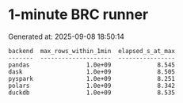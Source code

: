 # 1-minute BRC runner

Generated at: 2025-09-08 18:50:14

```text
backend  max_rows_within_1min  elapsed_s_at_max
-------  --------------------  ----------------
pandas                1.0e+09             8.545
dask                  1.0e+09             8.505
pyspark               1.0e+09             8.251
polars                1.0e+09             8.342
duckdb                1.0e+09             8.535
```
